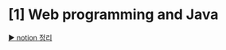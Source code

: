 # [1] Web programming and Java
[▶ notion 정리](https://www.notion.so/95seulgi/01-Web-Programming-and-Java-a751718c71ba49a2a9e179fcc020a24d)
